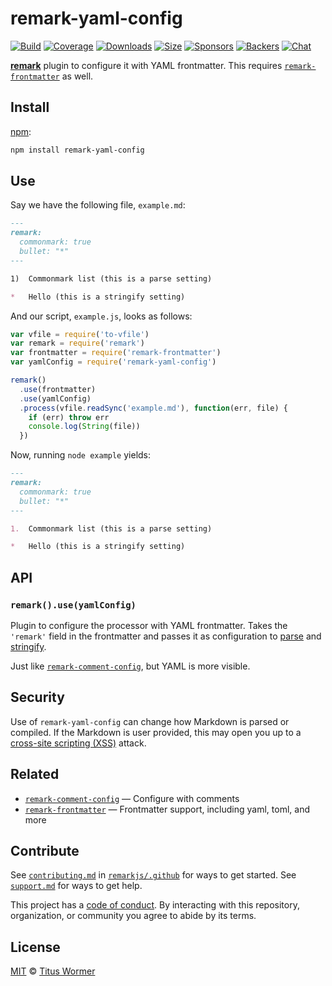 # remark-yaml-config

[![Build][build-badge]][build]
[![Coverage][coverage-badge]][coverage]
[![Downloads][downloads-badge]][downloads]
[![Size][size-badge]][size]
[![Sponsors][sponsors-badge]][collective]
[![Backers][backers-badge]][collective]
[![Chat][chat-badge]][chat]

[**remark**][remark] plugin to configure it with YAML frontmatter.
This requires [`remark-frontmatter`][remark-frontmatter] as well.

## Install

[npm][]:

```sh
npm install remark-yaml-config
```

## Use

Say we have the following file, `example.md`:

```markdown
---
remark:
  commonmark: true
  bullet: "*"
---

1)  Commonmark list (this is a parse setting)

*   Hello (this is a stringify setting)
```

And our script, `example.js`, looks as follows:

```js
var vfile = require('to-vfile')
var remark = require('remark')
var frontmatter = require('remark-frontmatter')
var yamlConfig = require('remark-yaml-config')

remark()
  .use(frontmatter)
  .use(yamlConfig)
  .process(vfile.readSync('example.md'), function(err, file) {
    if (err) throw err
    console.log(String(file))
  })
```

Now, running `node example` yields:

```markdown
---
remark:
  commonmark: true
  bullet: "*"
---

1.  Commonmark list (this is a parse setting)

*   Hello (this is a stringify setting)
```

## API

### `remark().use(yamlConfig)`

Plugin to configure the processor with YAML frontmatter.
Takes the `'remark'` field in the frontmatter and passes it as configuration to
[parse][parse-settings] and [stringify][stringify-settings].

Just like [`remark-comment-config`][remark-comment-config], but YAML is
more visible.

## Security

Use of `remark-yaml-config` can change how Markdown is parsed or compiled.
If the Markdown is user provided, this may open you up to a
[cross-site scripting (XSS)][xss] attack.

## Related

*   [`remark-comment-config`][remark-comment-config]
    — Configure with comments
*   [`remark-frontmatter`][remark-frontmatter]
    — Frontmatter support, including yaml, toml, and more

## Contribute

See [`contributing.md`][contributing] in [`remarkjs/.github`][health] for ways
to get started.
See [`support.md`][support] for ways to get help.

This project has a [code of conduct][coc].
By interacting with this repository, organization, or community you agree to
abide by its terms.

## License

[MIT][license] © [Titus Wormer][author]

<!-- Definitions -->

[build-badge]: https://img.shields.io/travis/remarkjs/remark-yaml-config.svg

[build]: https://travis-ci.org/remarkjs/remark-yaml-config

[coverage-badge]: https://img.shields.io/codecov/c/github/remarkjs/remark-yaml-config.svg

[coverage]: https://codecov.io/github/remarkjs/remark-yaml-config

[downloads-badge]: https://img.shields.io/npm/dm/remark-yaml-config.svg

[downloads]: https://www.npmjs.com/package/remark-yaml-config

[size-badge]: https://img.shields.io/bundlephobia/minzip/remark-yaml-config.svg

[size]: https://bundlephobia.com/result?p=remark-yaml-config

[sponsors-badge]: https://opencollective.com/unified/sponsors/badge.svg

[backers-badge]: https://opencollective.com/unified/backers/badge.svg

[collective]: https://opencollective.com/unified

[chat-badge]: https://img.shields.io/badge/chat-spectrum-7b16ff.svg

[chat]: https://spectrum.chat/unified/remark

[npm]: https://docs.npmjs.com/cli/install

[health]: https://github.com/remarkjs/.github

[contributing]: https://github.com/remarkjs/.github/blob/HEAD/contributing.md

[support]: https://github.com/remarkjs/.github/blob/HEAD/support.md

[coc]: https://github.com/remarkjs/.github/blob/HEAD/code-of-conduct.md

[license]: license

[author]: https://wooorm.com

[remark]: https://github.com/remarkjs/remark

[parse-settings]: https://github.com/remarkjs/remark/blob/HEAD/packages/remark-parse/readme.md#options

[stringify-settings]: https://github.com/remarkjs/remark/blob/HEAD/packages/remark-stringify/readme.md#options

[remark-comment-config]: https://github.com/remarkjs/remark-comment-config

[remark-frontmatter]: https://github.com/remarkjs/remark-frontmatter

[xss]: https://en.wikipedia.org/wiki/Cross-site_scripting
